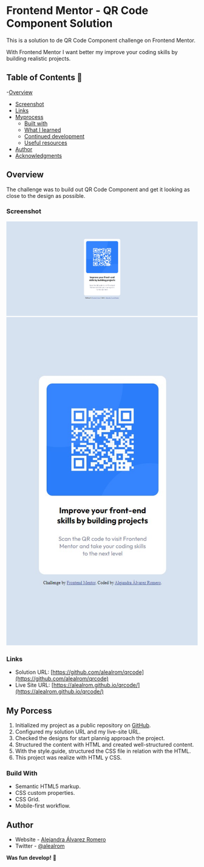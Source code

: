 # Frontend Mentor - QR Code Component Solution

This is a solution to de QR Code Component challenge on Frontend Mentor.

With Frontend Mentor I want better my improve your coding skills by building realistic projects.

## Table of Contents 👋

-[Overview](#overview)

- [Screenshot](#screenshot)
- [Links](#links)
- [Myprocess](#my-process)
  - [Built with](#built-with)
  - [What I learned](#what-i-learned)
  - [Continued development](#continued-development)
  - [Useful resources](#useful-resources)
- [Author](#author)
- [Acknowledgments](#acknowledgments)

## Overview

The challenge was to build out QR Code Component and get it looking as close to the design as possible.

### Screenshot

![](/design/solution_alealrom_desktop.jpg)
![](/design/solution_alealrom_mobile.jpg)

### Links

- Solution URL: [https://github.com/alealrom/qrcode](https://github.com/alealrom/qrcode)
- Live Site URL: [https://alealrom.github.io/qrcode/](https://alealrom.github.io/qrcode/)

## My Porcess

1. Initialized my project as a public repository on [GitHub](https://github.com/).
2. Configured my solution URL and my live-site URL.
3. Checked the designs for start plannig approach the project.
4. Structured the content with HTML and created well-structured content.
5. With the style.guide, structured the CSS file in relation with the HTML.
6. This project was realize with HTML y CSS.

### Build With

- Semantic HTML5 markup.
- CSS custom properties.
- CSS Grid.
- Mobile-first workflow.

## Author

- Website - [Alejandra Álvarez Romero](https://alealrom.co/)
- Twitter - [@alealrom](https://www.twitter.com/alealrom)

**Was fun develop!** 🚀

